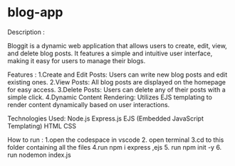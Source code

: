 # blog-app
Description :

Bloggit is a dynamic web application that allows users to create, edit, view, and delete blog posts. It features a simple and intuitive user interface, making it easy for users to manage their blogs.

Features :
 1.Create and Edit Posts: Users can write new blog posts and edit existing ones.
 2.View Posts: All blog posts are displayed on the homepage for easy access.
 3.Delete Posts: Users can delete any of their posts with a simple click.
 4.Dynamic Content Rendering: Utilizes EJS templating to render content dynamically based on user interactions.

Technologies Used:
Node.js
Express.js
EJS (Embedded JavaScript Templating)
HTML
CSS

How to run :
1.open the codespace in vscode
2. open terminal
3.cd to this folder containing all the files
4.run npm i express ,ejs
5. run npm init -y
6. run nodemon index.js
